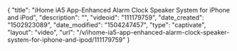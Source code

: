 {
    "title": "iHome iA5 App-Enhanced Alarm Clock Speaker System for iPhone and iPod",
    "description": "",
    "videoid": "111179759",
    "date_created": "1502923089",
    "date_modified": "1504247457",
    "type": "captivate",
    "layout": "video",
    "url": "\/v\/ihome-ia5-app-enhanced-alarm-clock-speaker-system-for-iphone-and-ipod\/111179759"
}
